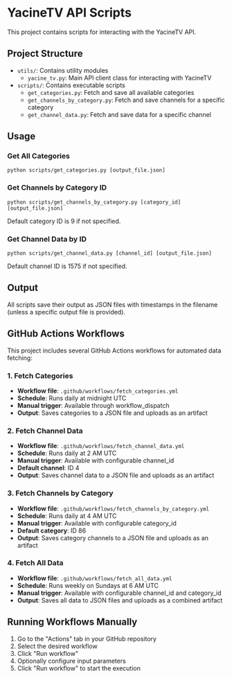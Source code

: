 # YacineTV API Scripts

This project contains scripts for interacting with the YacineTV API.

## Project Structure

- `utils/`: Contains utility modules
  - `yacine_tv.py`: Main API client class for interacting with YacineTV
- `scripts/`: Contains executable scripts
  - `get_categories.py`: Fetch and save all available categories
  - `get_channels_by_category.py`: Fetch and save channels for a specific category
  - `get_channel_data.py`: Fetch and save data for a specific channel

## Usage

### Get All Categories

```
python scripts/get_categories.py [output_file.json]
```

### Get Channels by Category ID

```
python scripts/get_channels_by_category.py [category_id] [output_file.json]
```

Default category ID is 9 if not specified.

### Get Channel Data by ID

```
python scripts/get_channel_data.py [channel_id] [output_file.json]
```

Default channel ID is 1575 if not specified.

## Output

All scripts save their output as JSON files with timestamps in the filename (unless a specific output file is provided).

## GitHub Actions Workflows

This project includes several GitHub Actions workflows for automated data fetching:

### 1. Fetch Categories
- **Workflow file**: `.github/workflows/fetch_categories.yml`
- **Schedule**: Runs daily at midnight UTC
- **Manual trigger**: Available through workflow_dispatch
- **Output**: Saves categories to a JSON file and uploads as an artifact

### 2. Fetch Channel Data
- **Workflow file**: `.github/workflows/fetch_channel_data.yml`
- **Schedule**: Runs daily at 2 AM UTC
- **Manual trigger**: Available with configurable channel_id
- **Default channel**: ID 4
- **Output**: Saves channel data to a JSON file and uploads as an artifact

### 3. Fetch Channels by Category
- **Workflow file**: `.github/workflows/fetch_channels_by_category.yml`
- **Schedule**: Runs daily at 4 AM UTC
- **Manual trigger**: Available with configurable category_id
- **Default category**: ID 86
- **Output**: Saves category channels to a JSON file and uploads as an artifact

### 4. Fetch All Data
- **Workflow file**: `.github/workflows/fetch_all_data.yml`
- **Schedule**: Runs weekly on Sundays at 6 AM UTC
- **Manual trigger**: Available with configurable channel_id and category_id
- **Output**: Saves all data to JSON files and uploads as a combined artifact

## Running Workflows Manually

1. Go to the "Actions" tab in your GitHub repository
2. Select the desired workflow
3. Click "Run workflow"
4. Optionally configure input parameters
5. Click "Run workflow" to start the execution 